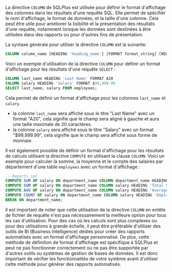 La directive `COLUMN` de SQLPlus est utilisée pour définir le format d'affichage des colonnes dans les résultats d'une requête SQL. Elle permet de spécifier le nom d'affichage, le format de données, et la taille d'une colonne. Cela peut être utile pour améliorer la lisibilité et la présentation des résultats d'une requête, notamment lorsque les données sont destinées à être utilisées dans des rapports ou pour d'autres fins de présentation.

La syntaxe générale pour utiliser la directive `COLUMN` est la suivante:

```SQL
COLUMN column_name [HEADING 'heading_name'] [FORMAT format_string] [NEW_VALUE new_variable] [FOR varchar2_col_name]
```

Voici un exemple d'utilisation de la directive `COLUMN` pour définir un format d'affichage pour les résultats d'une requête `SELECT` :

```SQL
COLUMN last_name HEADING 'Last Name' FORMAT A20
COLUMN salary HEADING 'Salary' FORMAT $99,999.99
SELECT last_name, salary FROM employees;
```

Cela permet de définir un format d'affichage pour les colonnes `last_name` et `salary`.

-   la colonne `last_name` sera affiché sous le titre "Last Name" avec un format "A20", cela signifie que le champ sera aligné à gauche et aura une taille maximale de 20 caractères.
-   la colonne `salary` sera affiché sous le titre "Salary" avec un format "$99,999.99", cela signifie que le champ sera affiché sous forme de monnaie.

Il est également possible de définir un format d'affichage pour les résultats de calculs utilisant la directive `COMPUTE` en utilisant la clause `COLUMN`. Voici un exemple pour calculer la somme, la moyenne et le compte des salaires par département d'une table `employees` avec un format d'affichage :

```SQL
-- Reports.sql
COMPUTE SUM OF salary ON department_name COLUMN department_name HEADING 'Department'
COMPUTE SUM OF salary ON department_name COLUMN salary HEADING 'Total Salary' FORMAT $99,999.99
COMPUTE AVG OF salary ON department_name COLUMN salary HEADING 'Average Salary' FORMAT $99,999.99
COMPUTE COUNT OF salary ON department_name COLUMN salary HEADING 'Employee Count'
BREAK ON department_name;
```

Il est important de noter que cette utilisation de la directive `COLUMN` en entête de fichier de requête n'est pas nécessairement la meilleure option pour tous les cas d'utilisation. Pour des cas où les calculs sont plus complexes ou pour des utilisations à grande échelle, il peut être préférable d'utiliser des outils de BI (Business Intelligence) dédiés pour créer des rapports automatisés avec un format d'affichage personnalisé. De plus, cette méthode de définition de format d'affichage est spécifique à SQLPlus et peut ne pas fonctionner correctement ou ne pas être supportée par d'autres outils ou systèmes de gestion de bases de données. Il est donc important de vérifier les fonctionnalités de votre système avant d'utiliser cette méthode pour générer des rapports automatisés.